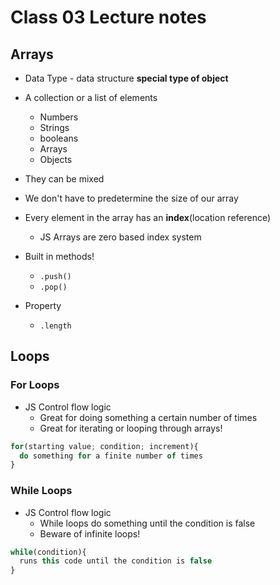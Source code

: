 # Class 03 Lecture notes

## Arrays

- Data Type - data structure **special type of object**
- A collection or a list of elements
  - Numbers
  - Strings
  - booleans
  - Arrays
  - Objects
- They can be mixed
- We don't have to predetermine the size of our array

- Every element in the array has an **index**(location reference)
  - JS Arrays are zero based index system

- Built in methods!
  - `.push()`
  - `.pop()`

- Property
  - `.length`

## Loops

### For Loops

- JS Control flow logic
  - Great for doing something a certain number of times
  - Great for iterating or looping through arrays!

```javascript
for(starting value; condition; increment){
  do something for a finite number of times
}
```

### While Loops

- JS Control flow logic
  - While loops do something until the condition is false
  - Beware of infinite loops!

```javascript
while(condition){
  runs this code until the condition is false
}
```
